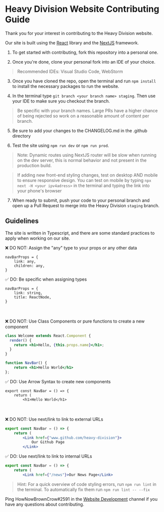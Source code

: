 # Heavy Division Website Contributing Guide

Thank you for your interest in contributing to the Heavy Division website.

Our site is built using the [React](https://beta.reactjs.org/) library and the [NextJS](https://nextjs.org/docs) framework.

1. To get started with contributing, fork this repository into a personal one. 

2. Once you're done, clone your personal fork into an IDE of your choice.
>Recommended IDEs: Visual Studio Code, WebStorm

3. Once you have cloned the repo, open the terminal and run `npm install` to install the necessary packages to run the website.

4. In the terminal type `git branch <your branch name> staging`. Then use your IDE to make sure you checkout the branch.

> Be specific with your branch names. Large PRs have a higher chance of being rejected so work on a reasonable amount of content per branch.

5. Be sure to add your changes to the CHANGELOG.md in the .github directory

6. Test the site using `npm run dev` or `npm run prod`.

>Note: Dynamic routes using NextJS router will be slow when running on the dev server, this is normal behavior and not present in the production build.

>If adding new front-end styling changes, test on desktop AND mobile to ensure responsive design. You can test on mobile by typing `npx next -H <your ipv4adress>` in the terminal and typing the link into your phone's browser
> 
7. When ready to submit, push your code to your personal branch and open up a Pull Request to merge into the Heavy Division `staging` branch.



## Guidelines 
The site is written in Typescript, and there are some standard practices to apply when working on our site.

❌ DO NOT: Assign the "any" type to your props or any other data
```
navBarProps = {
    link: any,
    children: any,
}
```

✅ DO: Be specific when assigning types
```
navBarProps = {
    link: string,
    title: ReactNode,
}
```

<br><br>
❌ DO NOT: Use Class Components or pure functions to create a new component
```jsx
class Welcome extends React.Component {
  render() {
    return <h1>Hello, {this.props.name}</h1>;
  }
}

function NavBar() {
    return <h1>Hello World</h1>
};
```

✅ DO: Use Arrow Syntax to create new components
```
export const NavBar = () => {
    return (
        <h1>Hello World</h1>
```

<br><br>
❌ DO NOT: Use next/link to link to external URLs
```jsx
export const NavBar = () => {
    return (
        <Link href={"www.github.com/heavy-division"}>
            Our Github Page
        </Link>
```
✅ DO: Use next/link to link to internal URLs
```jsx
export const NavBar = () => {
    return (
        <Link href={"/news"}>Our News Page</Link>
```

>Hint: For a quick overview of code styling errors, run `npm run lint` in the terminal. To automatically fix them run `npm run lint -- --fix`

Ping HowNowBrownCrow#2591 in the [Website Development](https://discord.com/channels/808476259016769546/978702926388285454) channel if you have any questions about contributing.
